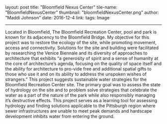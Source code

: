 layout: post
title:  "Bloomfield Nexus Center"
tile-name: "BloomfieldNexusCenter"
thumbnail: "bloomfieldNexusCenter.png"
author: "Maddi Johnson"
date:   2016-12-4
link:
tags: Image

 ---

 Located in Bloomfield, The Bloomfield Recreation Center, pool and park is known for its adjacency to the Bloomfield Bridge. My objective for this project was to restore the ecology of the site, while promoting movement, access and connectivity.
 Solutions for the site and building were facilitated by researching the Venice Biennale and its diversity of approaches to architecture that exhibits “a generosity of spirit and a sense of humanity at the core of architecture’s agenda, focusing on the quality of space itself and the ability for architecture to pro-vide free and additional spatial gifts to those who use it and on its ability to address the unspoken wishes of strangers.”
 This project suggests sustainable water strategies for the Bloomfield Recreation Center site. The primary goal was to assess the state of hydrology on the site and to problem solve strategies that celebrate the water as a part of the nature of the park while also responsibly managing it’s destructive effects.
 This project serves as a learning tool for assessing hydrology and finding solutions applicable to the  Pittsburgh region where sewer infrastructures are unable to meet peak demands and hardscape development inhibits water from entering the ground.
